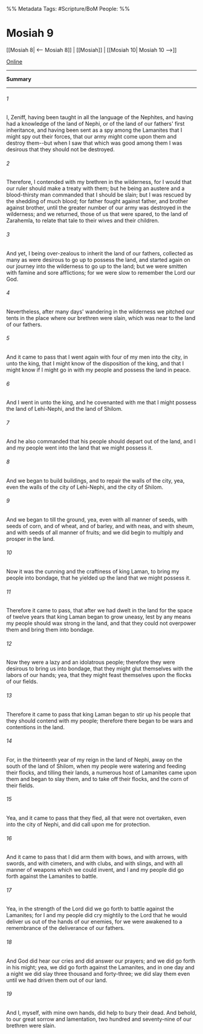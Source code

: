 %% Metadata
Tags: #Scripture/BoM
People: 
%%
# Mosiah 9
[[Mosiah 8| <-- Mosiah 8]] | [[Mosiah]] | [[Mosiah 10| Mosiah 10 -->]]

[Online](https://churchofjesuschrist.org/study/scriptures/bofm/mosiah/9?lang=eng)

---
__Summary__



---
###### 1
I, Zeniff, having been taught in all the language of the Nephites, and having had a knowledge of the land of Nephi, or of the land of our fathers' first inheritance, and having been sent as a spy among the Lamanites that I might spy out their forces, that our army might come upon them and destroy them--but when I saw that which was good among them I was desirous that they should not be destroyed.
###### 2
Therefore, I contended with my brethren in the wilderness, for I would that our ruler should make a treaty with them; but he being an austere and a blood-thirsty man commanded that I should be slain; but I was rescued by the shedding of much blood; for father fought against father, and brother against brother, until the greater number of our army was destroyed in the wilderness; and we returned, those of us that were spared, to the land of Zarahemla, to relate that tale to their wives and their children.
###### 3
And yet, I being over-zealous to inherit the land of our fathers, collected as many as were desirous to go up to possess the land, and started again on our journey into the wilderness to go up to the land; but we were smitten with famine and sore afflictions; for we were slow to remember the Lord our God.
###### 4
Nevertheless, after many days' wandering in the wilderness we pitched our tents in the place where our brethren were slain, which was near to the land of our fathers.
###### 5
And it came to pass that I went again with four of my men into the city, in unto the king, that I might know of the disposition of the king, and that I might know if I might go in with my people and possess the land in peace.
###### 6
And I went in unto the king, and he covenanted with me that I might possess the land of Lehi-Nephi, and the land of Shilom.
###### 7
And he also commanded that his people should depart out of the land, and I and my people went into the land that we might possess it.
###### 8
And we began to build buildings, and to repair the walls of the city, yea, even the walls of the city of Lehi-Nephi, and the city of Shilom.
###### 9
And we began to till the ground, yea, even with all manner of seeds, with seeds of corn, and of wheat, and of barley, and with neas, and with sheum, and with seeds of all manner of fruits; and we did begin to multiply and prosper in the land.
###### 10
Now it was the cunning and the craftiness of king Laman, to bring my people into bondage, that he yielded up the land that we might possess it.
###### 11
Therefore it came to pass, that after we had dwelt in the land for the space of twelve years that king Laman began to grow uneasy, lest by any means my people should wax strong in the land, and that they could not overpower them and bring them into bondage.
###### 12
Now they were a lazy and an idolatrous people; therefore they were desirous to bring us into bondage, that they might glut themselves with the labors of our hands; yea, that they might feast themselves upon the flocks of our fields.
###### 13
Therefore it came to pass that king Laman began to stir up his people that they should contend with my people; therefore there began to be wars and contentions in the land.
###### 14
For, in the thirteenth year of my reign in the land of Nephi, away on the south of the land of Shilom, when my people were watering and feeding their flocks, and tilling their lands, a numerous host of Lamanites came upon them and began to slay them, and to take off their flocks, and the corn of their fields.
###### 15
Yea, and it came to pass that they fled, all that were not overtaken, even into the city of Nephi, and did call upon me for protection.
###### 16
And it came to pass that I did arm them with bows, and with arrows, with swords, and with cimeters, and with clubs, and with slings, and with all manner of weapons which we could invent, and I and my people did go forth against the Lamanites to battle.
###### 17
Yea, in the strength of the Lord did we go forth to battle against the Lamanites; for I and my people did cry mightily to the Lord that he would deliver us out of the hands of our enemies, for we were awakened to a remembrance of the deliverance of our fathers.
###### 18
And God did hear our cries and did answer our prayers; and we did go forth in his might; yea, we did go forth against the Lamanites, and in one day and a night we did slay three thousand and forty-three; we did slay them even until we had driven them out of our land.
###### 19
And I, myself, with mine own hands, did help to bury their dead. And behold, to our great sorrow and lamentation, two hundred and seventy-nine of our brethren were slain.



